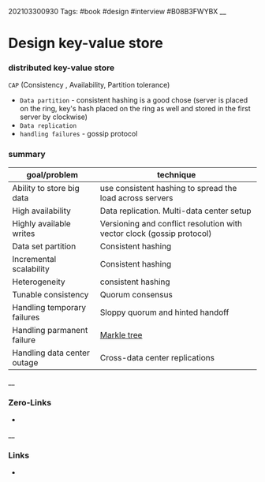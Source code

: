 202103300930
Tags: #book #design #interview #B08B3FWYBX
__
# Design key-value store

 ### distributed  key-value store 
 `CAP` (Consistency , Availability, Partition tolerance)
 
 - `Data partition` - consistent hashing is a good chose (server is placed on the ring, key's hash placed on the ring as well and stored in the first server by clockwise)  
- `Data replication` 
- `handling failures`  - gossip protocol  

### summary 

 goal/problem | technique 
---------- | ---------
Ability to store big data| use consistent hashing to spread the load across servers
High availability | Data replication. Multi-data center setup  
Highly available writes | Versioning and conflict resolution with vector clock (gossip protocol) 
Data set partition | Consistent hashing 
Incremental scalability | Consistent hashing 
Heterogeneity | consistent hashing 
Tunable consistency | Quorum consensus 
Handling temporary failures | Sloppy quorum and hinted handoff 
Handling parmanent failure | [Markle tree](https://en.wikipedia.org/wiki/Merkle_tree)  
Handling data center outage | Cross-data center replications 





__
### Zero-Links
-

__
### Links
- 

 
 